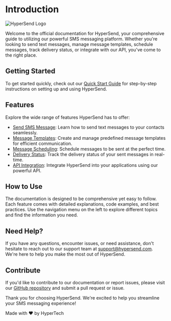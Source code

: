# Introduction

![HyperSend Logo](./assets/logo.png)

Welcome to the official documentation for HyperSend, your comprehensive guide to utilizing our powerful SMS messaging platform. Whether you're looking to send text messages, manage message templates, schedule messages, track delivery status, or integrate with our API, you've come to the right place.

## Getting Started

To get started quickly, check out our [Quick Start Guide](/guide/) for step-by-step instructions on setting up and using HyperSend.

## Features

Explore the wide range of features HyperSend has to offer:

- [Send SMS Message](/guide/send-sms): Learn how to send text messages to your contacts seamlessly.
- [Message Templates](/guide/message-templates): Create and manage predefined message templates for efficient communication.
- [Message Scheduling](/guide/message-scheduling): Schedule messages to be sent at the perfect time.
- [Delivery Status](/guide/delivery-status): Track the delivery status of your sent messages in real-time.
- [API Integration](/guide/api-integration): Integrate HyperSend into your applications using our powerful API.

## How to Use

The documentation is designed to be comprehensive yet easy to follow. Each feature comes with detailed explanations, code examples, and best practices. Use the navigation menu on the left to explore different topics and find the information you need.

## Need Help?

If you have any questions, encounter issues, or need assistance, don't hesitate to reach out to our support team at [support@hypersend.com](mailto:support@hypersend.com). We're here to help you make the most out of HyperSend.

## Contribute

If you'd like to contribute to our documentation or report issues, please visit our [GitHub repository](https://github.com/hypertech/docs) and submit a pull request or issue.

Thank you for choosing HyperSend. We're excited to help you streamline your SMS messaging experience!

Made with ❤️ by HyperTech
